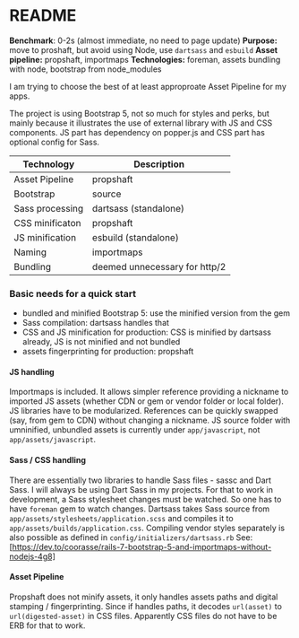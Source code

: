 # README

**Benchmark**: 0-2s (almost immediate, no need to page update)
**Purpose:** move to proshaft, but avoid using Node, use `dartsass` and `esbuild`
**Asset pipeline:** propshaft, importmaps
**Technologies:** foreman, assets bundling with node, bootstrap from node_modules

I am trying to choose the best of at least approproate Asset Pipeline for my apps.

The project is using Bootstrap 5, not so much for styles and perks, but mainly because it illustrates the use of external library with JS and CSS components. JS part has dependency on popper.js and CSS part has optional config for Sass.

| Technology      | Description                   |
| --------------- | ----------------------------- |
| Asset Pipeline  | propshaft                     |
| Bootstrap       | source                        |
| Sass processing | dartsass (standalone)         |
| CSS minificaton | propshaft                     |
| JS minification | esbuild (standalone)          |
| Naming          | importmaps                    |
| Bundling        | deemed unnecessary for http/2 |

### Basic needs for a quick start

- bundled and minified Bootstrap 5: use the minified version from the gem
- Sass compilation: dartsass handles that
- CSS and JS minification for production: CSS is minified by dartsass already, JS is not minified and not bundled
- assets fingerprinting for production: propshaft

#### JS handling

Importmaps is included. It allows simpler reference providing a nickname to imported JS assets (whether CDN or gem or vendor folder or local folder). JS libraries have to be modularized. References can be quickly swapped (say, from gem to CDN) without changing a nickname.
JS source folder with umninified, unbundled assets is currently under `app/javascript`, not `app/assets/javascript`.

#### Sass / CSS handling

There are essentially two libraries to handle Sass files - sassc and Dart Sass. I will always be using Dart Sass in my projects. For that to work in development, a Sass stylesheet changes must be watched. So one has to have `foreman` gem to watch changes.
Dartsass takes Sass source from `app/assets/stylesheets/application.scss` and compiles it to  `app/assets/builds/application.css`. Compiling vendor styles separately is also possible as defined in `config/initializers/dartsass.rb`
See: [https://dev.to/coorasse/rails-7-bootstrap-5-and-importmaps-without-nodejs-4g8]

#### Asset Pipeline

Propshaft does not minify assets, it only handles assets paths and digital stamping / fingerprinting. Since if handles paths, it decodes `url(asset)` to `url(digested-asset)` in CSS files. Apparently CSS files do not have to be ERB for that to work.
